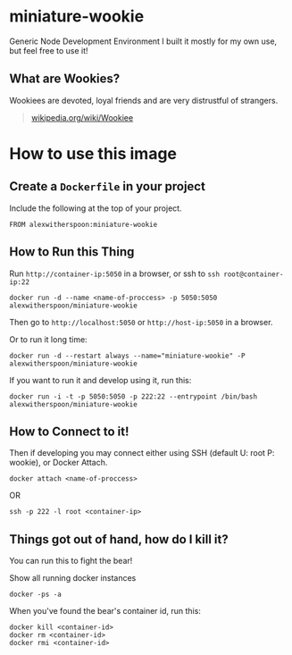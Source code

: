 # miniature-wookie
Generic Node Development Environment
I built it mostly for my own use, but feel free to use it!

## What are Wookies?

Wookiees are devoted, loyal friends and are very distrustful of strangers.

> [wikipedia.org/wiki/Wookiee](http://en.wikipedia.org/wiki/Wookiee)

# How to use this image

## Create a `Dockerfile` in your project

Include the following at the top of your project.

    FROM alexwitherspoon:miniature-wookie

## How to Run this Thing

Run `http://container-ip:5050` in a browser, or ssh to `ssh root@container-ip:22`

    docker run -d --name <name-of-proccess> -p 5050:5050 alexwitherspoon/miniature-wookie

Then go to `http://localhost:5050` or `http://host-ip:5050` in a browser.

Or to run it long time:

    docker run -d --restart always --name="miniature-wookie" -P alexwitherspoon/miniature-wookie
    
If you want to run it and develop using it, run this:

    docker run -i -t -p 5050:5050 -p 222:22 --entrypoint /bin/bash alexwitherspoon/miniature-wookie
    

## How to Connect to it!

Then if developing you may connect either using SSH (default U: root P: wookie), or Docker Attach.

    docker attach <name-of-proccess>
    
OR

    ssh -p 222 -l root <container-ip>

## Things got out of hand, how do I kill it?

You can run this to fight the bear!

Show all running docker instances

    docker -ps -a

When you've found the bear's container id, run this:

    docker kill <container-id>
    docker rm <container-id>
    docker rmi <container-id>
